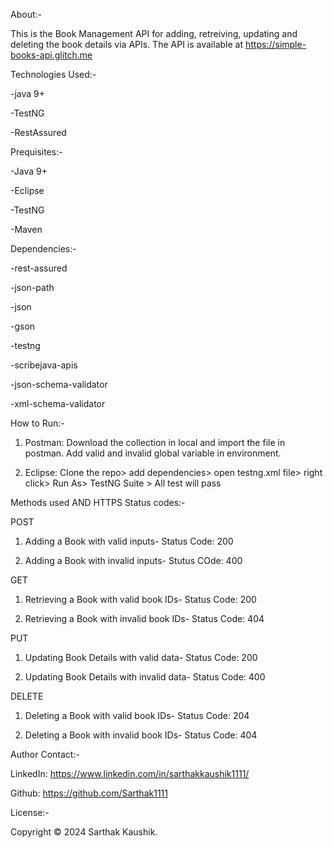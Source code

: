 About:-

This is the Book Management API for adding, retreiving, updating and deleting the book details via APIs.
The API is available at https://simple-books-api.glitch.me


Technologies Used:-

-java 9+

-TestNG

-RestAssured



Prequisites:-

-Java 9+ 

-Eclipse

-TestNG

-Maven



Dependencies:-


-rest-assured

-json-path

-json

-gson

-testng

-scribejava-apis

-json-schema-validator

-xml-schema-validator



How to Run:-

1. Postman: Download the collection in local and import the file in postman. Add valid and invalid global variable in environment.

2. Eclipse: Clone the repo> add dependencies> open testng.xml file> right click> Run As> TestNG Suite > All test will pass



Methods used AND HTTPS Status codes:-

POST

1. Adding a Book with valid inputs- Status Code: 200

2. Adding a Book with invalid inputs- Stutus COde: 400

GET

1. Retrieving a Book with valid book IDs- Status Code: 200

2. Retrieving a Book with invalid book IDs- Status Code: 404

PUT

1. Updating Book Details with valid data- Status Code: 200

2. Updating Book Details with invalid data- Status Code: 400

DELETE

1. Deleting a Book with valid book IDs- Status Code: 204

2. Deleting a Book with invalid book IDs- Status Code: 404



Author Contact:-

LinkedIn: https://www.linkedin.com/in/sarthakkaushik1111/

Github: https://github.com/Sarthak1111


License:-

Copyright © 2024 Sarthak Kaushik.
